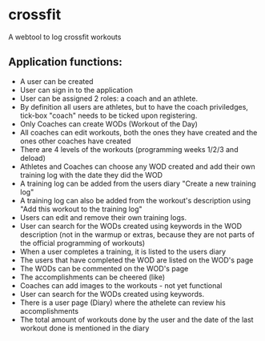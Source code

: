 # crossfit
A webtool to log crossfit workouts

## Application functions:
* A user can be created
* User can sign in to the application
* User can be assigned 2 roles: a coach and an athlete. 
* By definition all users are athletes, but to have the coach priviledges, tick-box "coach" needs to be ticked upon registering.
* Only Coaches can create WODs (Workout of the Day)
* All coaches can edit workouts, both the ones they have created and the ones other coaches have created
* There are 4 levels of the workouts (programming weeks 1/2/3 and deload) 
* Athletes and Coaches can choose any WOD created and add their own training log with the date they did the WOD
* A training log can be added from the users diary "Create a new training log"
* A training log can also be added from the workout's description using "Add this workout to the training log"
* Users can edit and remove their own training logs.
* User can search for the WODs created using keywords in the WOD description (not in the warmup or extras, because they are not parts of the official programming of workouts)
* When a user completes a training, it is listed to the users diary
* The users that have completed the WOD are listed on the WOD's page
* The WODs can be commented on the WOD's page
* The accomplishments can be cheered (like)
* Coaches can add images to the workouts - not yet functional
* User can search for the WODs created using keywords.
* There is a user page (Diary) where the athelete can review his accomplishments
* The total amount of workouts done by the user and the date of the last workout done is mentioned in the diary
